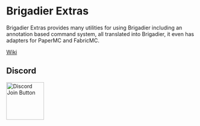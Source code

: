 # Brigadier Extras
Brigadier Extras provides many utilities for using Brigadier including an annotation based command system, all translated into Brigadier, it even has adapters for PaperMC and FabricMC.

[Wiki](https://github.com/Novampr/BrigadierExtras/wiki)

## Discord
<a href="https://discord.gg/hadcHUfaSk">
<picture>
  <source media="(prefers-color-scheme: dark)" srcset="https://img.shields.io/badge/Join-S?style=for-the-badge&logo=discord&logoColor=ffffff&labelColor=0D1117&color=0D1117">
  <source media="(prefers-color-scheme: light)" srcset="https://img.shields.io/badge/Join-S?style=for-the-badge&logo=discord&logoColor=000000&labelColor=ffffff&color=ffffff">
  <img width="100" alt="Discord Join Button" src="https://img.shields.io/badge/Join-S?style=for-the-badge&logo=discord&logoColor=000000&labelColor=ffffff&color=ffffff">
</picture>
</a>
